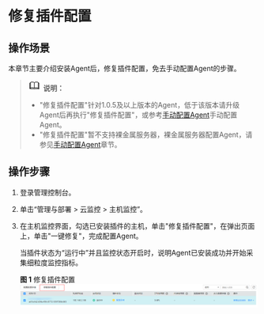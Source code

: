 # 修复插件配置<a name="ZH-CN_TOPIC_0127536712"></a>

## 操作场景<a name="zh-cn_topic_0085245599_zh-cn_topic_0078544024_section10035481163223"></a>

本章节主要介绍安装Agent后，修复插件配置，免去手动配置Agent的步骤。

>![](public_sys-resources/icon-note.gif) **说明：**   
>-   "修复插件配置"针对1.0.5及以上版本的Agent，低于该版本请升级Agent后再执行"修复插件配置"，或参考[手动配置Agent](手动配置Agent.md)手动配置Agent。  
>-   "修复插件配置"暂不支持裸金属服务器，裸金属服务器配置Agent，请参见[手动配置Agent](手动配置Agent.md)章节。  

## 操作步骤<a name="section438643513521"></a>

1.  登录管理控制台。
2.  单击“管理与部署 \> 云监控 \> 主机监控”。
3.  在主机监控界面，勾选已安装插件的主机，单击"修复插件配置"，在弹出页面上，单击"一键修复"，完成配置Agent。

    当插件状态为“运行中”并且监控状态开启时，说明Agent已安装成功并开始采集细粒度监控指标。

    **图 1**  修复插件配置<a name="fig192427475"></a>  
    ![](figures/修复插件配置.png "修复插件配置")


